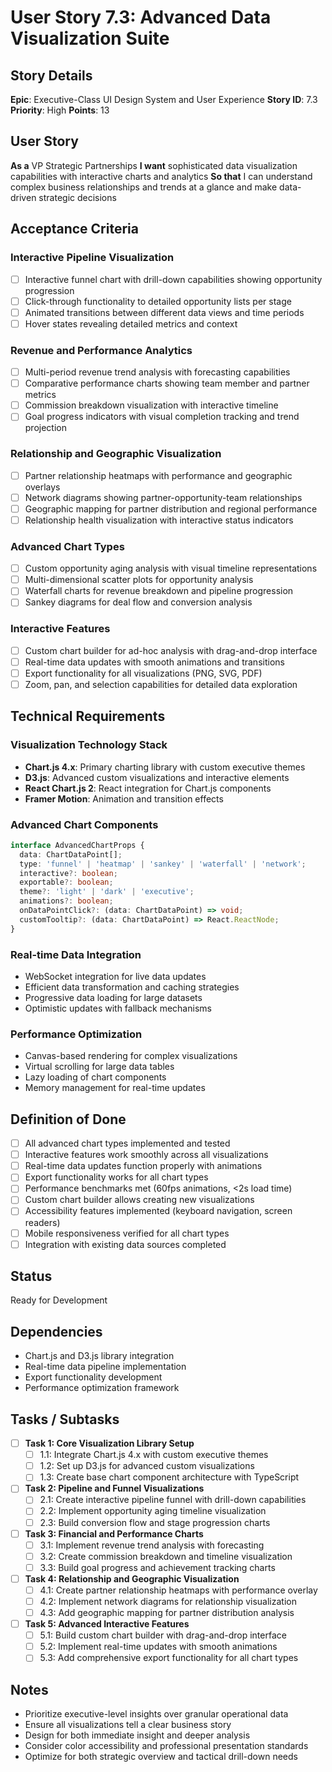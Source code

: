 # User Story 7.3: Advanced Data Visualization Suite

## Story Details
**Epic**: Executive-Class UI Design System and User Experience
**Story ID**: 7.3
**Priority**: High
**Points**: 13

## User Story
**As a** VP Strategic Partnerships
**I want** sophisticated data visualization capabilities with interactive charts and analytics
**So that** I can understand complex business relationships and trends at a glance and make data-driven strategic decisions

## Acceptance Criteria

### Interactive Pipeline Visualization
- [ ] Interactive funnel chart with drill-down capabilities showing opportunity progression
- [ ] Click-through functionality to detailed opportunity lists per stage
- [ ] Animated transitions between different data views and time periods
- [ ] Hover states revealing detailed metrics and context

### Revenue and Performance Analytics
- [ ] Multi-period revenue trend analysis with forecasting capabilities
- [ ] Comparative performance charts showing team member and partner metrics
- [ ] Commission breakdown visualization with interactive timeline
- [ ] Goal progress indicators with visual completion tracking and trend projection

### Relationship and Geographic Visualization
- [ ] Partner relationship heatmaps with performance and geographic overlays
- [ ] Network diagrams showing partner-opportunity-team relationships
- [ ] Geographic mapping for partner distribution and regional performance
- [ ] Relationship health visualization with interactive status indicators

### Advanced Chart Types
- [ ] Custom opportunity aging analysis with visual timeline representations
- [ ] Multi-dimensional scatter plots for opportunity analysis
- [ ] Waterfall charts for revenue breakdown and pipeline progression
- [ ] Sankey diagrams for deal flow and conversion analysis

### Interactive Features
- [ ] Custom chart builder for ad-hoc analysis with drag-and-drop interface
- [ ] Real-time data updates with smooth animations and transitions
- [ ] Export functionality for all visualizations (PNG, SVG, PDF)
- [ ] Zoom, pan, and selection capabilities for detailed data exploration

## Technical Requirements

### Visualization Technology Stack
- **Chart.js 4.x**: Primary charting library with custom executive themes
- **D3.js**: Advanced custom visualizations and interactive elements
- **React Chart.js 2**: React integration for Chart.js components
- **Framer Motion**: Animation and transition effects

### Advanced Chart Components
```typescript
interface AdvancedChartProps {
  data: ChartDataPoint[];
  type: 'funnel' | 'heatmap' | 'sankey' | 'waterfall' | 'network';
  interactive?: boolean;
  exportable?: boolean;
  theme?: 'light' | 'dark' | 'executive';
  animations?: boolean;
  onDataPointClick?: (data: ChartDataPoint) => void;
  customTooltip?: (data: ChartDataPoint) => React.ReactNode;
}
```

### Real-time Data Integration
- WebSocket integration for live data updates
- Efficient data transformation and caching strategies
- Progressive data loading for large datasets
- Optimistic updates with fallback mechanisms

### Performance Optimization
- Canvas-based rendering for complex visualizations
- Virtual scrolling for large data tables
- Lazy loading of chart components
- Memory management for real-time updates

## Definition of Done
- [ ] All advanced chart types implemented and tested
- [ ] Interactive features work smoothly across all visualizations
- [ ] Real-time data updates function properly with animations
- [ ] Export functionality works for all chart types
- [ ] Performance benchmarks met (60fps animations, <2s load time)
- [ ] Custom chart builder allows creating new visualizations
- [ ] Accessibility features implemented (keyboard navigation, screen readers)
- [ ] Mobile responsiveness verified for all chart types
- [ ] Integration with existing data sources completed

## Status
Ready for Development

## Dependencies
- Chart.js and D3.js library integration
- Real-time data pipeline implementation
- Export functionality development
- Performance optimization framework

## Tasks / Subtasks
- [ ] **Task 1: Core Visualization Library Setup**
  - [ ] 1.1: Integrate Chart.js 4.x with custom executive themes
  - [ ] 1.2: Set up D3.js for advanced custom visualizations
  - [ ] 1.3: Create base chart component architecture with TypeScript
- [ ] **Task 2: Pipeline and Funnel Visualizations**
  - [ ] 2.1: Create interactive pipeline funnel with drill-down capabilities
  - [ ] 2.2: Implement opportunity aging timeline visualization
  - [ ] 2.3: Build conversion flow and stage progression charts
- [ ] **Task 3: Financial and Performance Charts**
  - [ ] 3.1: Implement revenue trend analysis with forecasting
  - [ ] 3.2: Create commission breakdown and timeline visualization
  - [ ] 3.3: Build goal progress and achievement tracking charts
- [ ] **Task 4: Relationship and Geographic Visualization**
  - [ ] 4.1: Create partner relationship heatmaps with performance overlay
  - [ ] 4.2: Implement network diagrams for relationship visualization
  - [ ] 4.3: Add geographic mapping for partner distribution analysis
- [ ] **Task 5: Advanced Interactive Features**
  - [ ] 5.1: Build custom chart builder with drag-and-drop interface
  - [ ] 5.2: Implement real-time updates with smooth animations
  - [ ] 5.3: Add comprehensive export functionality for all chart types

## Notes
- Prioritize executive-level insights over granular operational data
- Ensure all visualizations tell a clear business story
- Design for both immediate insight and deeper analysis
- Consider color accessibility and professional presentation standards
- Optimize for both strategic overview and tactical drill-down needs